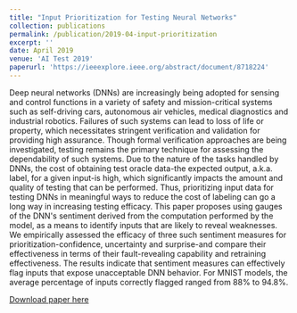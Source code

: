```yaml
---
title: "Input Prioritization for Testing Neural Networks"
collection: publications
permalink: /publication/2019-04-input-prioritization
excerpt: ''
date: April 2019
venue: 'AI Test 2019'
paperurl: 'https://ieeexplore.ieee.org/abstract/document/8718224'
---
```

Deep neural networks (DNNs) are increasingly being adopted for sensing and 
control functions in a variety of safety and mission-critical systems such as 
self-driving cars, autonomous air vehicles, medical diagnostics and industrial 
robotics. Failures of such systems can lead to loss of life or property, which 
necessitates stringent verification and validation for providing high 
assurance. Though formal verification approaches are being investigated, 
testing remains the primary technique for assessing the dependability of such 
systems. Due to the nature of the tasks handled by DNNs, the cost of obtaining 
test oracle data-the expected output, a.k.a. label, for a given input-is high, 
which significantly impacts the amount and quality of testing that can be 
performed. Thus, prioritizing input data for testing DNNs in meaningful ways to 
reduce the cost of labeling can go a long way in increasing testing efficacy. 
This paper proposes using gauges of the DNN's sentiment derived from the 
computation performed by the model, as a means to identify inputs that are 
likely to reveal weaknesses. We empirically assessed the efficacy of three such 
sentiment measures for prioritization-confidence, uncertainty and surprise-and 
compare their effectiveness in terms of their fault-revealing capability and 
retraining effectiveness. The results indicate that sentiment measures can 
effectively flag inputs that expose unacceptable DNN behavior. For MNIST 
models, the average percentage of inputs correctly flagged ranged from 88% to 
94.8%.

[Download paper here](https://arxiv.org/pdf/1901.03768.pdf)

